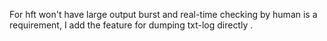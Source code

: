 For hft won't have large output burst and real-time checking by human is a requirement, I add the feature for dumping txt-log directly .

